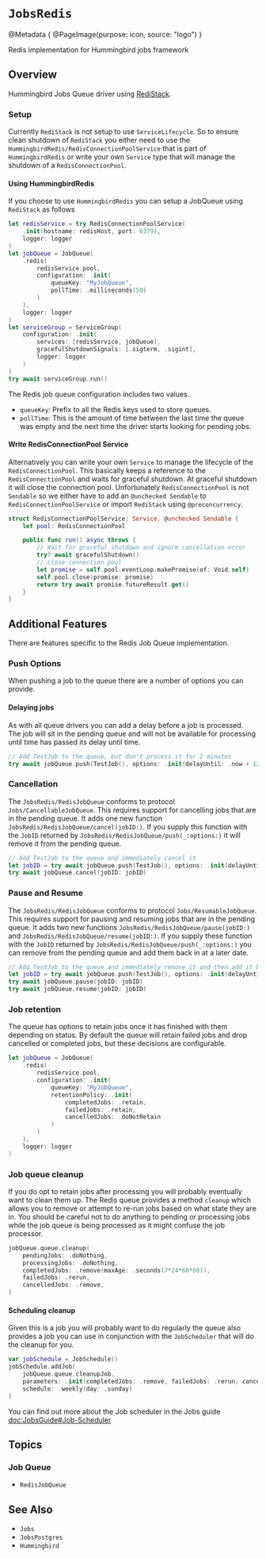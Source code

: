 # ``JobsRedis``

@Metadata {
    @PageImage(purpose: icon, source: "logo")
}

Redis implementation for Hummingbird jobs framework

## Overview

Hummingbird Jobs Queue driver using [RediStack](https://github.com/swift-server/redistack).

### Setup

Currently `RediStack` is not setup to use `ServiceLifecycle`. So to ensure clean shutdown of `RediStack` you either need to use the ``HummingbirdRedis/RedisConnectionPoolService`` that is part of ``HummingbirdRedis`` or write your own `Service` type that will manage the shutdown of a `RedisConnectionPool`.

#### Using HummingbirdRedis

If you choose to use `HummingbirdRedis` you can setup a JobQueue using `RediStack` as follows

```swift
let redisService = try RedisConnectionPoolService(
    .init(hostname: redisHost, port: 6379),
    logger: logger
)
let jobQueue = JobQueue(
    .redis(
        redisService.pool, 
        configuration: .init(
            queueKey: "MyJobQueue", 
            pollTime: .milliseconds(50)
        )
    ),
    logger: logger
)
let serviceGroup = ServiceGroup(
    configuration: .init(
        services: [redisService, jobQueue],
        gracefulShutdownSignals: [.sigterm, .sigint],
        logger: logger
    )
)
try await serviceGroup.run()
```
The Redis job queue configuration includes two values.
- `queueKey`: Prefix to all the Redis keys used to store queues.
- `pollTime`: This is the amount of time between the last time the queue was empty and the next time the driver starts looking for pending jobs.

#### Write RedisConnectionPool Service

Alternatively you can write your own `Service` to manage the lifecycle of the `RedisConnectionPool`. This basically keeps a reference to the `RedisConnectionPool` and waits for graceful shutdown. At graceful shutdown it will close the connection pool. Unfortunately `RedisConnectionPool` is not `Sendable` so we either have to add an `@unchecked Sendable` to `RedisConnectionPoolService` or import `RediStack` using `@preconcurrency`.

```swift
struct RedisConnectionPoolService: Service, @unchecked Sendable {
    let pool: RedisConnectionPool

    public func run() async throws {
        // Wait for graceful shutdown and ignore cancellation error
        try? await gracefulShutdown()
        // close connection pool
        let promise = self.pool.eventLoop.makePromise(of: Void.self)
        self.pool.close(promise: promise)
        return try await promise.futureResult.get()
    }
}
```

## Additional Features

There are features specific to the Redis Job Queue implementation.

### Push Options

When pushing a job to the queue there are a number of options you can provide. 

#### Delaying jobs

As with all queue drivers you can add a delay before a job is processed. The job will sit in the pending queue and will not be available for processing until time has passed its delay until time.

```swift
// Add TestJob to the queue, but don't process it for 2 minutes
try await jobQueue.push(TestJob(), options: .init(delayUntil: .now + 120))
```

### Cancellation

The ``JobsRedis/RedisJobQueue`` conforms to protocol ``Jobs/CancellableJobQueue``. This requires support for cancelling jobs that are in the pending queue. It adds one new function ``JobsRedis/RedisJobQueue/cancel(jobID:)``. If you supply this function with the `JobID` returned by ``JobsRedis/RedisJobQueue/push(_:options:)`` it will remove it from the pending queue. 

```swift
// Add TestJob to the queue and immediately cancel it
let jobID = try await jobQueue.push(TestJob(), options: .init(delayUntil: .now + 120))
try await jobQueue.cancel(jobID: jobID)
```

### Pause and Resume

The ``JobsRedis/RedisJobQueue`` conforms to protocol ``Jobs/ResumableJobQueue``. This requires support for pausing and resuming jobs that are in the pending queue. It adds two new functions ``JobsRedis/RedisJobQueue/pause(jobID:)`` and ``JobsRedis/RedisJobQueue/resume(jobID:)``. If you supply these function with the `JobID` returned by ``JobsRedis/RedisJobQueue/push(_:options:)`` you can remove from the pending queue and add them back in at a later date.

```swift
// Add TestJob to the queue and immediately remove it and then add it back to the queue
let jobID = try await jobQueue.push(TestJob(), options: .init(delayUntil: .now + 120))
try await jobQueue.pause(jobID: jobID)
try await jobQueue.resume(jobID: jobID)
```

### Job retention

The queue has options to retain jobs once it has finished with them depending on status. By default the queue will retain failed jobs and drop cancelled or completed jobs, but these decisions are configurable.

```swift
let jobQueue = JobQueue(
    .redis(
        redisService.pool, 
        configuration: .init(
            queueKey: "MyJobQueue", 
            retentionPolicy: .init(
                completedJobs: .retain, 
                failedJobs: .retain, 
                cancelledJobs: .doNotRetain
            )
        )
    ),
    logger: logger
)
```

### Job queue cleanup

If you do opt to retain jobs after processing you will probably eventually want to clean them up. The Redis queue provides a method `cleanup` which allows you to remove or attempt to re-run jobs based on what state they are in. You should be careful not to do anything to pending or processing jobs while the job queue is being processed as it might confuse the job processor.

```swift
jobQueue.queue.cleanup(
    pendingJobs: .doNothing,
    processingJobs: .doNothing,
    completedJobs: .remove(maxAge: .seconds(7*24*60*60)),
    failedJobs: .rerun,
    cancelledJobs: .remove, 
)
```

#### Scheduling cleanup

Given this is a job you will probably want to do regularly the queue also provides a job you can use in conjunction with the `JobScheduler` that will do the cleanup for you. 

```swift
var jobSchedule = JobSchedule()
jobSchedule.addJob(
    jobQueue.queue.cleanupJob,
    parameters: .init(completedJobs: .remove, failedJobs: .rerun, cancelledJobs: .remove),
    schedule: .weekly(day: .sunday)
)
```

You can find out more about the Job scheduler in the Jobs guide <doc:JobsGuide#Job-Scheduler>

## Topics

### Job Queue

- ``RedisJobQueue``

## See Also

- ``Jobs``
- ``JobsPostgres``
- ``Hummingbird``
